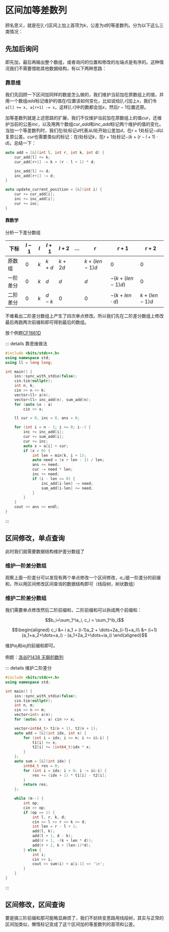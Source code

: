 # 区间加等差数列

顾名思义，就是在$[l, r]$区间上加上首项为$k$，公差为$d$的等差数列。分为以下这么三类情况：

## 先加后询问

即先加，最后再输出整个数组，或者询问的位置和修改的左端点是有序的。这种情况我们不需要借助其他数据结构，有以下两种思路：

### 靠思维

我们先回顾一下区间加同样的数是怎么做的，我们维护当前加在原数组上的值，并用一个数组$add$标记维护的值在$i$位置该如何变化，比如说给$[l, r]$加上$x$，我们令`a[l] += x, a[r+1] -= x`，这样$[l, r]$中的数都会加$x$，然后$r-1$位置还原。

加等差数列就是上述思路的扩展，我们不仅维护当前加在原数组上的值$cur$，还维护当前的公差$inc$，以及用两个数组$cur\_add$和$inc\_add$标记两个维护的值的变化。当加一个等差数列时，我们在$l$处标记$d$代表从$l$处开始公差加$d$，在$r+1$处标记$-d$以复原公差。$cur$也需要类似的标记：在$l$处标记$k$，在$r+1$处标记$-(k+(r-l+1)\cdot d)$。总结一下：

```cpp
auto add = [&](int l, int r, int k, int d) {  
	cur_add[l] += k;
	cur_add[r+1] -= k + (r - l + 1) * d;

	inc_add[l] += d;
  	inc_add[r+1] -= d;
}

auto update_current_position = [&](int i) {
  	cur += cur_add[i];
  	inc += inc_add[i];
  	cur += inc;
}
```

####  靠数学

分析一下差分数组

|下标|$l-1$|$l$|$l+1$|$l+2$|$\dots$|$r$|$r+1$|$r+2$|
|--- |---|-|---|---|---|-|---|---|
|原数组|$0$|$k$|$k+d$|$k+2d$||$k+(len-1)d$|$0$|$0$|$
|一阶差分|$0$|$k$|$d$|$d$||$d$|$-(k+(len-1)d)$|$0$|$
|二阶差分|$0$|$k$|$d-k$|$0$||$0$|$-(k+len\cdot d)$|$k+(len-1)d$|$

 不难看出二阶差分数组上产生了四次单点修改。所以我们先在二阶差分数组上修改最后再跑两次前缀和即可得到最后的数组。

放个例题[CF1661D](https://codeforces.com/contest/1661/problem/D)

::: details 靠思维做法
```cpp
#include <bits/stdc++.h>
using namespace std;
using ll = long long;

int main() {
    ios::sync_with_stdio(false);
    cin.tie(nullptr);
    int n, k;
    cin >> n >> k;
    vector<ll> a(n);
    vector<ll> inc_add(n), sum_add(n);
    for (auto &x : a)
        cin >> x;

    ll cur = 0, inc = 0, ans = 0;

    for (int i = n - 1; i >= 0; i--) {
        inc += inc_add[i];
        cur += sum_add[i];
        cur += inc;
        auto x = a[i] + cur;
        if (x > 0) {
            int len = min(k, i + 1);
            auto need = (x + len - 1) / len;
            ans += need;
            cur -= need * len;
            inc += need;
            if (i - len >= 0) {
                inc_add[i-len] -= need;
                sum_add[i-len] += need;
            }
        }
    }
    cout << ans << endl;
}

```
:::

## 区间修改，单点查询

此时我们就需要数据结构维护差分数组了

### 维护一阶差分数组

观察上面一阶差分可以发现有两个单点修改一个区间修改，$a\_i$是一阶差分的前缀和，所以用区间修改区间查询的数据结构即可（线段树，树状数组）

### 维护二阶差分数组

我们需要单点修改然后二阶前缀和，二阶前缀和可以拆成两个前缀和：

$$b_i=\sum_1^ia_i, c_i = \sum_1^ib_i$$

$$\begin{aligned}
    c_i &= i a_1 + (i-1)a_2 + \dots+2a_{i-1}+a_i\\
    &= (i+1)(a_1+a_2+\dots+a_i) - (a_1+2a_2+\dots+ia_i)
\end{aligned}$$

维护$a_i$和$ia_i$的前缀和即可。

例题：[洛谷P1438 无聊的数列](https://www.luogu.com.cn/problem/P1438)

::: details 维护二阶差分
```cpp
#include <bits/stdc++.h>
using namespace std;

int main() {
    ios::sync_with_stdio(false);
    cin.tie(nullptr);
    int n, m;
    cin >> n >> m;
    vector<int> a(n);
    for (auto& x : a) cin >> x;

    vector<int64_t> t1(n + 1), t2(n + 1); 
    auto add = [&](int idx, int x) {
        for (int i = idx; i <= n; i += i&-i) {
            t1[i] += x;
            t2[i] += (int64_t)idx * x;
        }
    };
    auto sum = [&](int idx) {
        int64_t res = 0;
        for (int i = idx; i > 0; i -= i&-i) {
            res += (idx + 1) * t1[i] - t2[i];
        }
        return res;
    };

    while (m--) {
        int op;
        cin >> op;
        if (op == 1) {
            int l, r, k, d;
            cin >> l >> r >> k >> d;
            int len = r - l + 1;
            add(l, k);
            add(l + 1, d - k);
            add(r + 1, -(k + len * d));
            add(r + 2, k + (len-1)*d);
        } else {
            int i;
            cin >> i;
            cout << sum(i) + a[i-1] << '\n';
        }
    }
}
```
:::

## 区间修改，区间查询

要是搞三阶前缀和那可能略显麻烦了，我们不妨转变思路用线段树，其实与正常的区间加类似，懒惰标记变成了这个区间加的等差数列的首项和公差。

